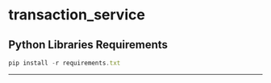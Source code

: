 # transaction_service

<h2>Python Libraries Requirements</h2>

```javascript
pip install -r requirements.txt
```

---
